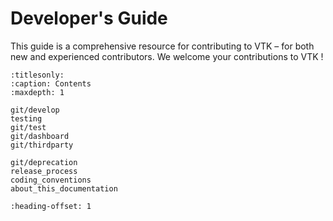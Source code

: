 # Developer's Guide


This guide is a comprehensive resource for contributing to VTK – for both new and experienced contributors. We welcome your contributions to VTK !


```{toctree}
:titlesonly:
:caption: Contents
:maxdepth: 1

git/develop
testing
git/test
git/dashboard
git/thirdparty

git/deprecation
release_process
coding_conventions
about_this_documentation
```

```{include} develop_quickstart.md
:heading-offset: 1
```
